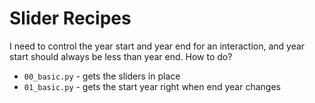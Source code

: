 Slider Recipes
==============

I need to control the year start and year end for an interaction, and
year start should always be less than year end.  How to do?

* `00_basic.py` - gets the sliders in place
* `01_basic.py` - gets the start year right when end year changes